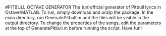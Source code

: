 #PITBULL OCTAVE GENERATOR
The (un)official generator of Pitbull lyrics in Octave/MATLAB.  To run, simply download and unzip the package.  In the main directory, run GeneratePitbull.m and the files will be visible in the output directory.  To change the properties of the songs, edit the parameters at the top of GeneratePitbull.m before running the script.  Have fun!
